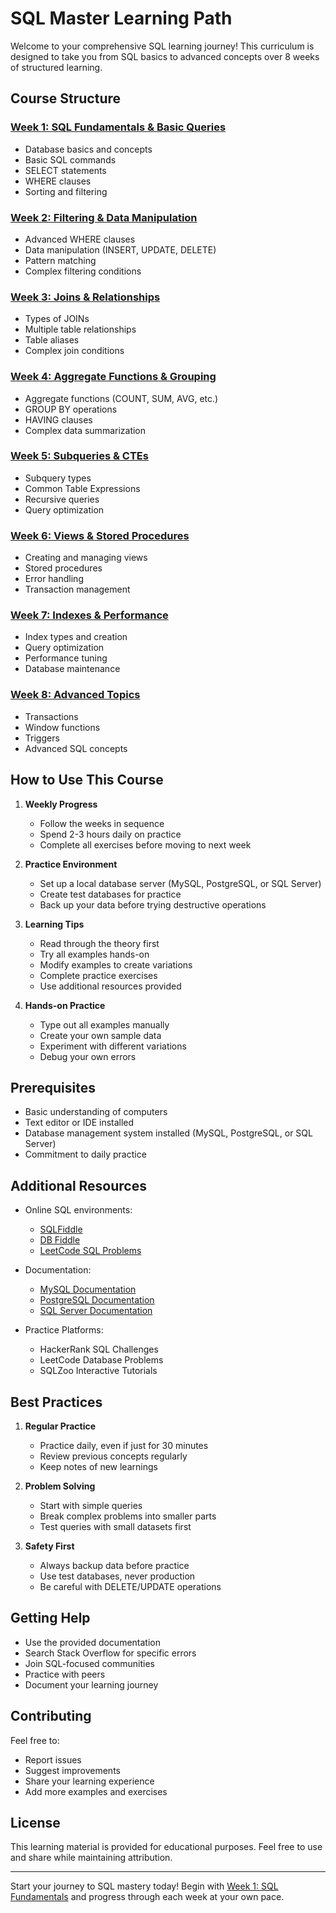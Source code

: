 # SQL Master Learning Path

Welcome to your comprehensive SQL learning journey! This curriculum is designed to take you from SQL basics to advanced concepts over 8 weeks of structured learning.

## Course Structure

### [Week 1: SQL Fundamentals & Basic Queries](Week1_SQL_Fundamentals.md)
- Database basics and concepts
- Basic SQL commands
- SELECT statements
- WHERE clauses
- Sorting and filtering

### [Week 2: Filtering & Data Manipulation](Week2_Filtering_and_Manipulation.md)
- Advanced WHERE clauses
- Data manipulation (INSERT, UPDATE, DELETE)
- Pattern matching
- Complex filtering conditions

### [Week 3: Joins & Relationships](Week3_Joins_and_Relationships.md)
- Types of JOINs
- Multiple table relationships
- Table aliases
- Complex join conditions

### [Week 4: Aggregate Functions & Grouping](Week4_Aggregates_and_Grouping.md)
- Aggregate functions (COUNT, SUM, AVG, etc.)
- GROUP BY operations
- HAVING clauses
- Complex data summarization

### [Week 5: Subqueries & CTEs](Week5_Subqueries_and_CTEs.md)
- Subquery types
- Common Table Expressions
- Recursive queries
- Query optimization

### [Week 6: Views & Stored Procedures](Week6_Views_and_Stored_Procedures.md)
- Creating and managing views
- Stored procedures
- Error handling
- Transaction management

### [Week 7: Indexes & Performance](Week7_Indexes_and_Performance.md)
- Index types and creation
- Query optimization
- Performance tuning
- Database maintenance

### [Week 8: Advanced Topics](Week8_Advanced_Topics.md)
- Transactions
- Window functions
- Triggers
- Advanced SQL concepts

## How to Use This Course

1. **Weekly Progress**
   - Follow the weeks in sequence
   - Spend 2-3 hours daily on practice
   - Complete all exercises before moving to next week

2. **Practice Environment**
   - Set up a local database server (MySQL, PostgreSQL, or SQL Server)
   - Create test databases for practice
   - Back up your data before trying destructive operations

3. **Learning Tips**
   - Read through the theory first
   - Try all examples hands-on
   - Modify examples to create variations
   - Complete practice exercises
   - Use additional resources provided

4. **Hands-on Practice**
   - Type out all examples manually
   - Create your own sample data
   - Experiment with different variations
   - Debug your own errors

## Prerequisites

- Basic understanding of computers
- Text editor or IDE installed
- Database management system installed (MySQL, PostgreSQL, or SQL Server)
- Commitment to daily practice

## Additional Resources

- Online SQL environments:
  - [SQLFiddle](http://sqlfiddle.com/)
  - [DB Fiddle](https://www.db-fiddle.com/)
  - [LeetCode SQL Problems](https://leetcode.com/problemset/database/)

- Documentation:
  - [MySQL Documentation](https://dev.mysql.com/doc/)
  - [PostgreSQL Documentation](https://www.postgresql.org/docs/)
  - [SQL Server Documentation](https://docs.microsoft.com/en-us/sql/)

- Practice Platforms:
  - HackerRank SQL Challenges
  - LeetCode Database Problems
  - SQLZoo Interactive Tutorials

## Best Practices

1. **Regular Practice**
   - Practice daily, even if just for 30 minutes
   - Review previous concepts regularly
   - Keep notes of new learnings

2. **Problem Solving**
   - Start with simple queries
   - Break complex problems into smaller parts
   - Test queries with small datasets first

3. **Safety First**
   - Always backup data before practice
   - Use test databases, never production
   - Be careful with DELETE/UPDATE operations

## Getting Help

- Use the provided documentation
- Search Stack Overflow for specific errors
- Join SQL-focused communities
- Practice with peers
- Document your learning journey

## Contributing

Feel free to:
- Report issues
- Suggest improvements
- Share your learning experience
- Add more examples and exercises

## License

This learning material is provided for educational purposes. Feel free to use and share while maintaining attribution.

---

Start your journey to SQL mastery today! Begin with [Week 1: SQL Fundamentals](Week1_SQL_Fundamentals.md) and progress through each week at your own pace. 